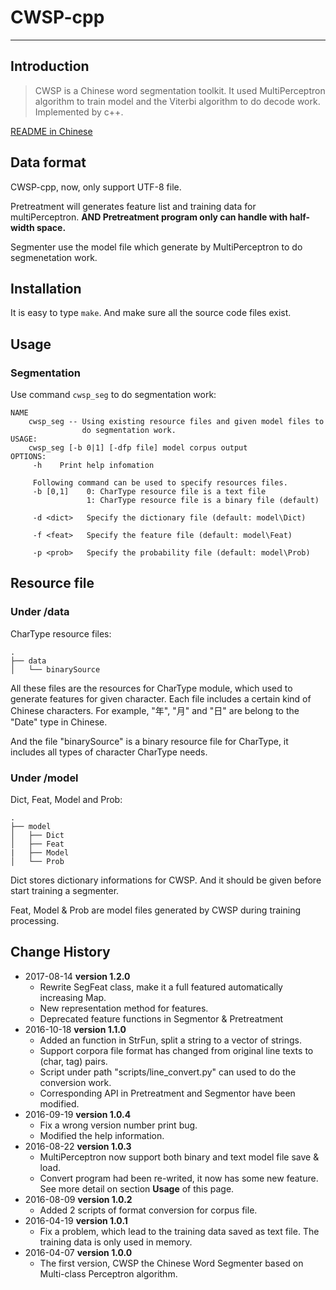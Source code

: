 # CWSP-cpp

----

## Introduction

> CWSP is a Chinese word segmentation toolkit. It used MultiPerceptron algorithm to train model and the Viterbi algorithm to do decode work. Implemented by c++.

[README in Chinese](./README_zh.md)

## Data format

CWSP-cpp, now, only support UTF-8 file.

Pretreatment will generates feature list and training data for multiPerceptron. **AND Pretreatment program only can handle with half-width space.**

Segmenter use the model file which generate by MultiPerceptron to do segmenetation work.

## Installation

It is easy to type `make`. And make sure all the source code files exist.

## Usage

### Segmentation

Use command `cwsp_seg` to do segmentation work:

```shell
NAME
    cwsp_seg -- Using existing resource files and given model files to
                do segmentation work.
USAGE:
    cwsp_seg [-b 0|1] [-dfp file] model corpus output
OPTIONS:
     -h    Print help infomation

     Following command can be used to specify resources files.
     -b [0,1]    0: CharType resource file is a text file
                 1: CharType resource file is a binary file (default)

     -d <dict>   Specify the dictionary file (default: model\Dict)

     -f <feat>   Specify the feature file (default: model\Feat)

     -p <prob>   Specify the probability file (default: model\Prob)
```

## Resource file

### Under /data

CharType resource files:

	.
	├── data
	│   └── binarySource

All these files are the resources for CharType module, which used to generate features for given character. Each file includes a certain kind of Chinese characters. For example, "年", "月" and "日" are belong to the "Date" type in Chinese.

And the file "binarySource" is a binary resource file for CharType, it includes all types of character CharType needs.

### Under /model

Dict, Feat, Model and Prob:

	.
	├── model
	│   ├── Dict
	│   ├── Feat
	|   ├── Model
	│   └── Prob

Dict stores dictionary informations for CWSP. And it should be given before start training a segmenter.

Feat, Model & Prob are model files generated by CWSP during training processing.


## Change History

- 2017-08-14 **version 1.2.0**
  - Rewrite SegFeat class, make it a full featured automatically increasing Map.
  - New representation method for features.
  - Deprecated feature functions in Segmentor & Pretreatment
- 2016-10-18 **version 1.1.0**
  - Added an function in StrFun, split a string to a vector of strings.
  - Support corpora file format has changed from original line texts to (char, tag) pairs.
  - Script under path "scripts/line_convert.py" can used to do the conversion work.
  - Corresponding API in Pretreatment and Segmentor have been modified.
- 2016-09-19 **version 1.0.4**
  - Fix a wrong version number print bug.
  - Modified the help information.
- 2016-08-22 **version 1.0.3**
  - MultiPerceptron now support both binary and text model file save & load.
  - Convert program had been re-writed, it now has some new feature. See more detail on section **Usage** of this page.
- 2016-08-09 **version 1.0.2**
  - Added 2 scripts of format conversion for corpus file.
- 2016-04-19 **version 1.0.1**
  - Fix a problem, which lead to the training data saved as text file. The training data is only used in memory. 
- 2016-04-07 **version 1.0.0**
  - The first version, CWSP the Chinese Word Segmenter based on Multi-class Perceptron algorithm. 
